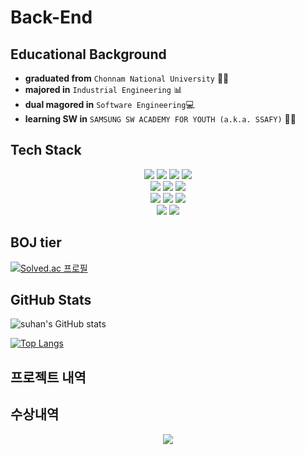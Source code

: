 # Back-End 

## Educational Background

- **graduated from** `Chonnam National University` 👨‍🎓
- **majored in** `Industrial Engineering` 📊
- **dual magored in** `Software Engineering`:computer:
- **learning SW in** `SAMSUNG SW ACADEMY FOR YOUTH (a.k.a. SSAFY)` 👨‍💻

## Tech Stack
<div align=center>
  <img src="https://img.shields.io/badge/Python-2E64FE?style=flat-square&logo=Python&logoColor=white"/> 
  <img src="https://img.shields.io/badge/Django-FFE400?style=flat-square&logo=Django&logoColor=white"/>
  <img src="https://img.shields.io/badge/Java-007396?style=flat-square&logo=Java&logoColor=white"/>
  <img src="https://img.shields.io/badge/Spring Boot-6DB33F?style=flat-square&logo=Spring Boot&logoColor=white"/>
  <br>
  <img src="https://img.shields.io/badge/SQLite-003B57?style=flat-square&logo=SQLite&logoColor=white"/>
  <img src="https://img.shields.io/badge/MySQL-4479A1?style=flat-square&logo=MySQL&logoColor=white"/>
  <img src="https://img.shields.io/badge/Redis-DC382D?style=flat-square&logo=Redis&logoColor=white"/>
  <br>
  <img src="https://img.shields.io/badge/Elasticsearch-005571?style=flat-square&logo=Elasticsearch&logoColor=white"/>
  <img src="https://img.shields.io/badge/Logstash-005571?style=flat-square&logo=Logstash&logoColor=white"/>
  <img src="https://img.shields.io/badge/Kibana-005571?style=flat-square&logo=Kibana&logoColor=white"/>
  <br>
  <img src="https://img.shields.io/badge/AWS-232F3E?style=flat-square&logo=Amazon AWS&logoColor=white"/>
  <img src="https://img.shields.io/badge/Docker-2496ED?style=flat-square&logo=Docker&logoColor=white"/>
  
</div>





## BOJ tier
[![Solved.ac
프로필](http://mazassumnida.wtf/api/v2/generate_badge?boj=suhan0319)](https://solved.ac/suhan0319)


## GitHub Stats
![suhan's GitHub stats](https://github-readme-stats.vercel.app/api?username=suhanchoi&show_icons=true&theme=solarized-light)

[![Top Langs](https://github-readme-stats.vercel.app/api/top-langs/?username=suhanchoi&layout=compact)](https://github.com/anuraghazra/github-readme-stats)

## 프로젝트 내역

## 수상내역

<p align="center">
  <a href="https://hits.seeyoufarm.com"><img src="https://hits.seeyoufarm.com/api/count/incr/badge.svg?url=https%3A%2F%2Fgithub.com%2Fsuhanchoi%2Fhit-counter&count_bg=%23D3D9BD&title_bg=%23E9DCDC&icon=&icon_color=%230D0D0D&title=hits&edge_flat=false"/></a>
</p>

